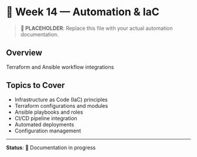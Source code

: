 # 🧩 Week 14 — Automation & IaC

> **📝 PLACEHOLDER**: Replace this file with your actual automation documentation.

## Overview
Terraform and Ansible workflow integrations

## Topics to Cover
- Infrastructure as Code (IaC) principles
- Terraform configurations and modules
- Ansible playbooks and roles
- CI/CD pipeline integration
- Automated deployments
- Configuration management

---

**Status**: 🚧 Documentation in progress

<!-- DELETE THIS COMMENT BLOCK WHEN ADDING REAL CONTENT:
   This is a placeholder file. When you're ready to add your actual content:
   1. Delete everything in this file
   2. Add your real automation documentation
   3. Keep the same filename (Week_14_Automation_IaC.md)
-->
